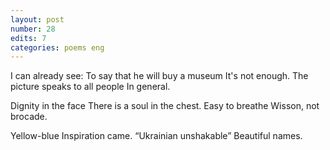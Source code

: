 ```yaml
---
layout: post
number: 28
edits: 7
categories: poems eng
---
```


I can already see:
To say that he will buy a museum 
It's not enough.
The picture speaks to all people 
In general.

Dignity in the face 
There is a soul in the chest.
Easy to breathe
Wisson, not brocade.

Yellow-blue
Inspiration came.
“Ukrainian unshakable”
Beautiful names.
